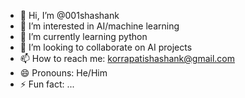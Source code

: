 - 👋 Hi, I’m @001shashank
- 👀 I’m interested in AI/machine learning
- 🌱 I’m currently learning python
- 💞️ I’m looking to collaborate on AI projects
- 📫 How to reach me: korrapatishashank@gmail.com
- 😄 Pronouns: He/Him
- ⚡ Fun fact: ...

<!---
001shashank/001shashank is a ✨ special ✨ repository because its `README.md` (this file) appears on your GitHub profile.
You can click the Preview link to take a look at your changes.
--->
